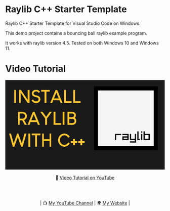 # Raylib C++ Starter Template

Raylib C++ Starter Template for Visual Studio Code on Windows.

This demo project contains a bouncing ball raylib example program.

It works with raylib version 4.5.
Tested on both Windows 10 and Windows 11.

# Video Tutorial

<p align="center">
  <img src="preview.jpg" alt="" width="800">
</p>

<p align="center">
🎥 <a href="https://www.youtube.com/watch?v=PaAcVk5jUd8">Video Tutorial on YouTube</a>
</p>

<br>
<br>
<p align="center">
| 📺 <a href="https://www.youtube.com/channel/UC3ivOTE5EgpmF2DHLBmWIWg">My YouTube Channel</a>
| 🌍 <a href="http://www.educ8s.tv">My Website</a> | <br>
</p>

